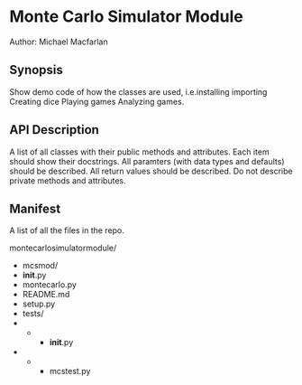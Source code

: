 # Monte Carlo Simulator Module
Author: Michael Macfarlan

## Synopsis 
Show demo code of how the classes are used, i.e.installing importing Creating dice Playing games Analyzing games. 

## API Description 
A list of all classes with their public methods and attributes. 
Each item should show their docstrings. 
All paramters (with data types and defaults) should be described. 
All return values should be described. Do not describe private methods and attributes. 

## Manifest 
A list of all the files in the repo.

montecarlosimulatormodule/
- mcsmod/
- __init__.py
- montecarlo.py
- README.md
- setup.py
- tests/
- - - __init__.py
- - - mcstest.py
